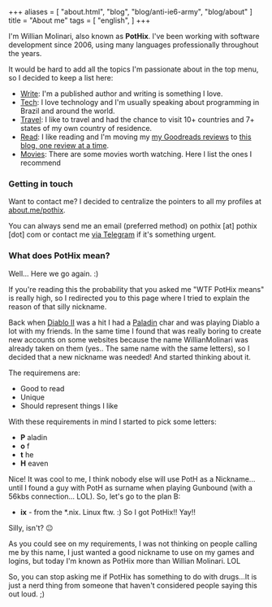 +++
aliases = [
  "about.html",
  "blog",
  "blog/anti-ie6-army",
  "blog/about"
]
title = "About me"
tags = [
  "english",
]
+++

I'm Willian Molinari, also known as **PotHix**. I've been working with software
development since 2006, using many languages professionally throughout the
years.

It would be hard to add all the topics I'm passionate about in the top menu, so I decided to keep a list here:

* [Write](/book/): I'm a published author and writing is something I love.
* [Tech](/talks/): I love technology and I'm usually speaking about programming
  in Brazil and around the world.
* [Travel](/places): I like to travel and had the chance to visit 10+ countries
  and 7+ states of my own country of residence.
* [Read](/books): I like reading and I'm moving my [my Goodreads
  reviews](https://goodreads.com/pothix) to [this blog, one review at a
  time](/tags/books).
* [Movies](/movies): There are some movies worth watching. Here I list the ones
  I recommend

### Getting in touch

Want to contact me? I decided to centralize the pointers to all my
profiles at [about.me/pothix](https://about.me/pothix).

You can always send me an email (preferred method) on pothix [at] pothix [dot]
com or contact me [via Telegram](https://t.me/pothix) if it's something urgent.

### What does PotHix mean?

Well... Here we go again. :)

If you're reading this the probability that you asked me "WTF PotHix
means" is really high, so I redirected you to this page where I tried
to explain the reason of that silly nickname.

Back when [Diablo II](http://us.blizzard.com/en-us/games/d2/) was a
hit I had a [Paladin](http://diablo.gamepedia.com/Paladin_(Diablo_II))
char and was playing Diablo a lot with my friends. In the same time I
found that was really boring to create new accounts on some websites
because the name WillianMolinari was already taken on them (yes.. The
same name with the same letters), so I decided that a new nickname was
needed! And started thinking about it.

The requiremens are:

+ Good to read
+ Unique
+ Should represent things I like

With these requirements in mind I started to pick some letters:

+ **P** aladin
+ **o** f
+ **t** he
+ **H** eaven

Nice! It was cool to me, I think nobody else will use PotH as a
Nickname... until I found a guy with PotH as surname when playing
Gunbound (with a 56kbs connection... LOL). So, let's go to the plan B:

+ **ix** - from the \*.nix. Linux ftw. :)
So I got PotHix!! Yay!!

Silly, isn't? 😐

As you could see on my requirements, I was not thinking on people
calling me by this name, I just wanted a good nickname to use on my
games and logins, but today I'm known as PotHix more than Willian
Molinari. LOL

So, you can stop asking me if PotHix has something to do with
drugs...It is just a nerd thing from someone that haven't considered
people saying this out loud. ;)
